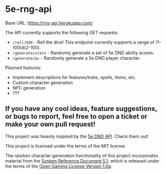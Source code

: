 # 5e-rng-api

Base URL: https://rng-api.herokuapp.com/

The API currently supports the following GET requests:  
- `/roll/XdX` - Roll the dice! This endpoint currently supports a range of (1-100)d(2-100).
- `/generate/stats` - Randomly generate a set of 5e DND ability scores.
- `/generate/pc` - Randomly generate a 5e DND player character.

Planned features:
- Implement descriptions for features/traits, spells, items, etc.
- Custom character generation
- NPC generation
- ???

## If you have any cool ideas, feature suggestions, or bugs to report, feel free to open a ticket or make your own pull request!

This project was heavily inspired by the [5e DND API](https://www.dnd5eapi.co/). Check them out!

This project is licensed under the terms of the MIT license.

The random character generation functionality of this project incorporates material from the [System Reference Document 5.1](https://media.wizards.com/2016/downloads/DND/SRD-OGL_V5.1.pdf), which is released under the terms of the [Open Gaming License Version 1.0a](https://www.wizards.com/default.asp?x=d20/oglfaq/20040123f).
